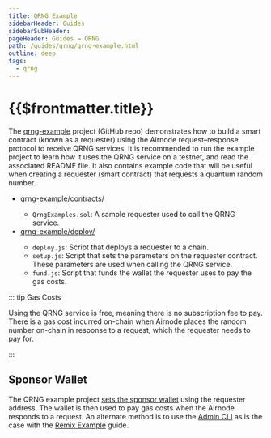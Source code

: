 ```yaml
---
title: QRNG Example
sidebarHeader: Guides
sidebarSubHeader:
pageHeader: Guides → QRNG
path: /guides/qrng/qrng-example.html
outline: deep
tags:
  - qrng
---
```


<PageHeader/>

# {{$frontmatter.title}}

The [qrng-example](https://github.com/api3dao/qrng-example)<ExternalLinkImage/>
project (GitHub repo) demonstrates how to build a smart contract (known as a
requester) using the Airnode request–response protocol to receive QRNG services.
It is recommended to run the example project to learn how it uses the QRNG
service on a testnet, and read the associated README file. It also contains
example code that will be useful when creating a requester (smart contract) that
requests a quantum random number.

- [qrng-example/contracts/](https://github.com/api3dao/qrng-example/tree/main/contracts)<ExternalLinkImage/>
  - `QrngExamples.sol`: A sample requester used to call the QRNG service.
- [qrng-example/deploy/](https://github.com/api3dao/qrng-example/tree/main/deploy)<ExternalLinkImage/>
  - `deploy.js`: Script that deploys a requester to a chain.
  - `setup.js`: Script that sets the parameters on the requester contract. These
    parameters are used when calling the QRNG service.
  - `fund.js`: Script that funds the wallet the requester uses to pay the gas
    costs.

::: tip Gas Costs

Using the QRNG service is free, meaning there is no subscription fee to pay.
There is a gas cost incurred on-chain when Airnode places the random number
on-chain in response to a request, which the requester needs to pay for.

:::

## Sponsor Wallet

The QRNG example project
[sets the sponsor wallet](https://github.com/api3dao/qrng-example/blob/main/deploy/2_setup.js#L11-L28)<ExternalLinkImage/>
using the requester address. The wallet is then used to pay gas costs when the
Airnode responds to a request. An alternate method is to use the
[Admin CLI](/reference/airnode/latest/packages/admin-cli.md) as is the case with
the [Remix Example](./remix-example.md) guide.

<SponsorWalletWarning/>
